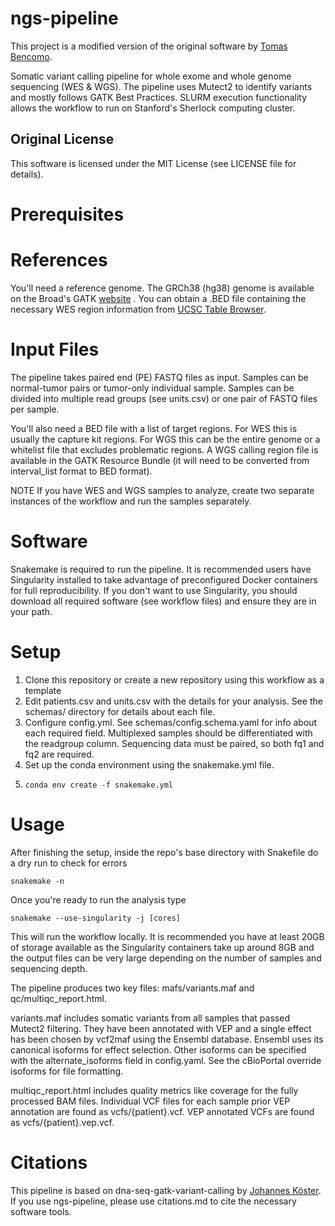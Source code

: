 # ngs-pipeline
This project is a modified version of the original software by [Tomas Bencomo](https://github.com/tjbencomo/ngs-pipeline).

Somatic variant calling pipeline for whole exome and whole genome sequencing (WES & WGS). The pipeline uses Mutect2 to identify variants and mostly follows GATK Best Practices. SLURM execution functionality allows the workflow to run on Stanford's Sherlock computing cluster.

## Original License
This software is licensed under the MIT License (see LICENSE file for details).

# Prerequisites
# References
You'll need a reference genome. The GRCh38 (hg38) genome is available on the Broad's GATK [website](https://gatk.broadinstitute.org/hc/en-us/articles/360035890811-Resource-bundle) .
You can obtain a .BED file containing the necessary WES region information from [UCSC Table Browser](https://genome.ucsc.edu/cgi-bin/hgTables).

# Input Files
The pipeline takes paired end (PE) FASTQ files as input. Samples can be normal-tumor pairs or tumor-only individual sample. Samples can be divided into multiple read groups (see units.csv) or one pair of FASTQ files per sample.

You'll also need a BED file with a list of target regions. For WES this is usually the capture kit regions. For WGS this can be the entire genome or a whitelist file that excludes problematic regions. A WGS calling region file is available in the GATK Resource Bundle (it will need to be converted from interval_list format to BED format).

NOTE If you have WES and WGS samples to analyze, create two separate instances of the workflow and run the samples separately.

# Software
Snakemake is required to run the pipeline. It is recommended users have Singularity installed to take advantage of preconfigured Docker containers for full reproducibility. If you don't want to use Singularity, you should download all required software (see workflow files) and ensure they are in your path.

# Setup
1. Clone this repository or create a new repository using this workflow as a template
2. Edit patients.csv and units.csv with the details for your analysis. See the schemas/ directory for details about each file.
3. Configure config.yml. See schemas/config.schema.yaml for info about each required field. Multiplexed samples should be differentiated with the readgroup column. Sequencing data must be paired, so both fq1 and fq2 are required.
4. Set up the conda environment using the snakemake.yml file.
5. 
   ```
   conda env create -f snakemake.yml
   ```

# Usage
After finishing the setup, inside the repo's base directory with Snakefile do a dry run to check for errors
```
snakemake -n
```
Once you're ready to run the analysis type
```
snakemake --use-singularity -j [cores]
```
This will run the workflow locally. It is recommended you have at least 20GB of storage available as the Singularity containers take up around 8GB and the output files can be very large depending on the number of samples and sequencing depth.

The pipeline produces two key files: mafs/variants.maf and qc/multiqc_report.html.

variants.maf includes somatic variants from all samples that passed Mutect2 filtering. They have been annotated with VEP and a single effect has been chosen by vcf2maf using the Ensembl database. Ensembl uses its canonical isoforms for effect selection. Other isoforms can be specified with the alternate_isoforms field in config.yaml. See the cBioPortal override isoforms for file formatting.

multiqc_report.html includes quality metrics like coverage for the fully processed BAM files. Individual VCF files for each sample prior VEP annotation are found as vcfs/{patient}.vcf. VEP annotated VCFs are found as vcfs/{patient}.vep.vcf.





# Citations
This pipeline is based on dna-seq-gatk-variant-calling by [Johannes Köster](https://github.com/snakemake-workflows/dna-seq-gatk-variant-calling). If you use ngs-pipeline, please use citations.md to cite the necessary software tools.
